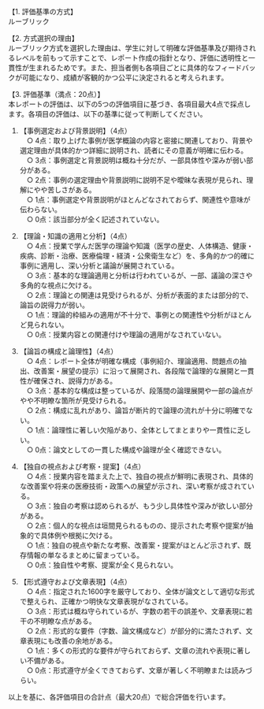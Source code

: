 【1. 評価基準の方式】  
ルーブリック

【2. 方式選択の理由】  
ルーブリック方式を選択した理由は、学生に対して明確な評価基準及び期待されるレベルを前もって示すことで、レポート作成の指針となり、評価に透明性と一貫性が生まれるためです。また、担当者側も各項目ごとに具体的なフィードバックが可能になり、成績が客観的かつ公平に決定されると考えられます。

【3. 評価基準（満点：20点）】  
本レポートの評価は、以下の5つの評価項目に基づき、各項目最大4点で採点します。各項目の評価は、以下の基準に従って判断してください。

1. 【事例選定および背景説明】（4点）  
　○ 4点：取り上げた事例が医学概論の内容と密接に関連しており、背景や選定理由が具体的かつ詳細に説明され、読者にその意義が明確に伝わる。  
　○ 3点：事例選定と背景説明は概ね十分だが、一部具体性や深みが弱い部分がある。  
　○ 2点：事例の選定理由や背景説明に説明不足や曖昧な表現が見られ、理解にやや苦しさがある。  
　○ 1点：事例選定や背景説明がほとんどなされておらず、関連性や意味が伝わらない。  
　○ 0点：該当部分が全く記述されていない。

2. 【理論・知識の適用と分析】（4点）  
　○ 4点：授業で学んだ医学の理論や知識（医学の歴史、人体構造、健康・疾病、診断・治療、医療倫理・経済・公衆衛生など）を、多角的かつ的確に事例に適用し、深い分析と議論が展開されている。  
　○ 3点：基本的な理論適用と分析は行われているが、一部、議論の深さや多角的な視点に欠ける。  
　○ 2点：理論との関連は見受けられるが、分析が表面的または部分的で、論旨の説得力が弱い。  
　○ 1点：理論的枠組みの適用が不十分で、事例との関連性や分析がほとんど見られない。  
　○ 0点：授業内容との関連付けや理論の適用がなされていない。

3. 【論旨の構成と論理性】（4点）  
　○ 4点：レポート全体が明確な構成（事例紹介、理論適用、問題点の抽出、改善案・展望の提示）に沿って展開され、各段階で論理的な展開と一貫性が確保され、説得力がある。  
　○ 3点：基本的な構成は整っているが、段落間の論理展開や一部の論点がやや不明瞭な箇所が見受けられる。  
　○ 2点：構成に乱れがあり、論旨が断片的で論理の流れが十分に明確でない。  
　○ 1点：論理性に著しい欠陥があり、全体としてまとまりや一貫性に乏しい。  
　○ 0点：論文としての一貫した構成や論理が全く確認できない。

4. 【独自の視点および考察・提案】（4点）  
　○ 4点：授業内容を踏まえた上で、独自の視点が鮮明に表現され、具体的な改善案や将来の医療技術・政策への展望が示され、深い考察が成されている。  
　○ 3点：独自の考察は認められるが、もう少し具体性や深みが欲しい部分がある。  
　○ 2点：個人的な視点は垣間見られるものの、提示された考察や提案が抽象的で具体例や根拠に欠ける。  
　○ 1点：独自の視点や新たな考察、改善案・提案がほとんど示されず、既存情報の単なるまとめに留まっている。  
　○ 0点：独自性や考察、提案が全く見られない。

5. 【形式遵守および文章表現】（4点）  
　○ 4点：指定された1600字を厳守しており、全体が論文として適切な形式で整えられ、正確かつ明快な文章表現がなされている。  
　○ 3点：形式は概ね守られているが、字数の若干の誤差や、文章表現に若干の不明瞭な点がある。  
　○ 2点：形式的な要件（字数、論文構成など）が部分的に満たされず、文章表現にも改善の余地がある。  
　○ 1点：多くの形式的な要件が守られておらず、文章の流れや表現に著しい不備がある。  
　○ 0点：形式遵守が全くできておらず、文章が著しく不明瞭または読みづらい。

以上を基に、各評価項目の合計点（最大20点）で総合評価を行います。